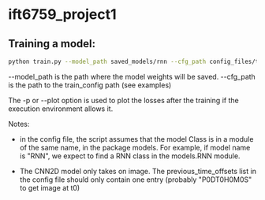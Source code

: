# ift6759_project1

## Training a model:

```bash
python train.py --model_path saved_models/rnn --cfg_path config_files/train_config_jerome_rnn.json -ppath/to/save/model path/to/configfile.json -p
```
--model_path is the path where the model weights will be saved.
--cfg_path is the path to the train_config path (see examples)

The -p or --plot option is used to plot the losses after the training if 
the execution environment allows it.

Notes: 
 
 * in the config file, the script assumes that the model Class is in a module of the same name, in the package models.
For example, if model name is "RNN", we expect to find a RNN class in the models.RNN module.

* The CNN2D model only takes on image. The previous_time_offsets list in the config file should only
contain one entry (probably "P0DT0H0M0S" to get image at t0)